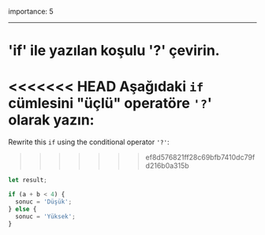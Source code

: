 importance: 5

---

# 'if' ile yazılan koşulu '?' çevirin.

<<<<<<< HEAD
Aşağıdaki `if` cümlesini "üçlü" operatöre `'?`' olarak yazın:
=======
Rewrite this `if` using the conditional operator `'?'`:
>>>>>>> ef8d576821ff28c69bfb7410dc79fd216b0a315b

```js
let result;

if (a + b < 4) {
  sonuc = 'Düşük';
} else {
  sonuc = 'Yüksek';
}
```
